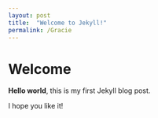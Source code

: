 ```yaml
---
layout: post
title:  "Welcome to Jekyll!"
permalink: /Gracie
---
```


# Welcome

**Hello world**, this is my first Jekyll blog post.

I hope you like it!
